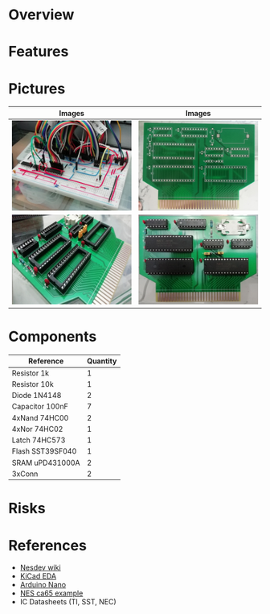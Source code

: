 # Overview

# Features

# Pictures
Images | Images
------ | ------
![](images/famicart_brb.jpg?raw=true) | ![](images/famicart_pcb.jpg?raw=true)
![](images/famicart_sld.jpg?raw=true) | ![](images/famicart_fnl.jpg?raw=true)

# Components
Reference | Quantity
--------- | --------
Resistor 1k | 1
Resistor 10k | 1
Diode 1N4148 | 2
Capacitor 100nF | 7
4xNand 74HC00 | 2
4xNor 74HC02 | 1
Latch 74HC573 | 1
Flash SST39SF040 | 1
SRAM uPD431000A | 2
3xConn | 2

# Risks

# References
* [Nesdev wiki](https://wiki.nesdev.com/w/index.php/Cartridge_connector)
* [KiCad EDA](https://kicad.org/)
* [Arduino Nano](https://store.arduino.cc/usa/arduino-nano)
* [NES ca65 example](https://github.com/bbbradsmith/NES-ca65-example)
* IC Datasheets (TI, SST, NEC)

